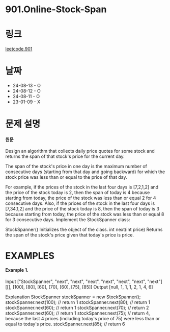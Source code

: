 # 901.Online-Stock-Span

# 링크

[leetcode.901](https://leetcode.com/problems/online-stock-span/?envType=study-plan-v2&envId=leetcode-75)

# 날짜

* 24-08-13 - O
* 24-08-12 - O
* 24-08-11 - O
* 23-01-09 - X

# 문제 설명

#### 원문


Design an algorithm that collects daily price quotes for some stock and returns the span of that stock's price for the current day.

The span of the stock's price in one day is the maximum number of consecutive days (starting from that day and going backward) for which the stock price was less than or equal to the price of that day.

For example, if the prices of the stock in the last four days is [7,2,1,2] and the price of the stock today is 2, then the span of today is 4 because starting from today, the price of the stock was less than or equal 2 for 4 consecutive days.
Also, if the prices of the stock in the last four days is [7,34,1,2] and the price of the stock today is 8, then the span of today is 3 because starting from today, the price of the stock was less than or equal 8 for 3 consecutive days.
Implement the StockSpanner class:

StockSpanner() Initializes the object of the class.
int next(int price) Returns the span of the stock's price given that today's price is price.



# EXAMPLES

#### Example 1.


Input
["StockSpanner", "next", "next", "next", "next", "next", "next", "next"]
[[], [100], [80], [60], [70], [60], [75], [85]]
Output
[null, 1, 1, 1, 2, 1, 4, 6]

Explanation
StockSpanner stockSpanner = new StockSpanner();
stockSpanner.next(100); // return 1
stockSpanner.next(80);  // return 1
stockSpanner.next(60);  // return 1
stockSpanner.next(70);  // return 2
stockSpanner.next(60);  // return 1
stockSpanner.next(75);  // return 4, because the last 4 prices (including today's price of 75) were less than or equal to today's price.
stockSpanner.next(85);  // return 6